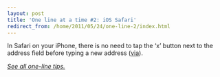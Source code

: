 ```yaml
---
layout: post
title: 'One line at a time #2: iOS Safari'
redirect_from: /home/2011/05/24/one-line-2/index.html
---
```

<p>In Safari on your iPhone, there is no need to tap the ‘x’ button next to the address field before typing a new address (<a href="http://taptaptap.com/blog/10-more-useful-iphone-tips-and-tricks/">via</a>).</p>
<p><a href="http://www.practicallyefficient.com/tag/one-liners"><em>See all one-line tips.</em></a></p>
